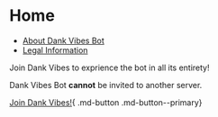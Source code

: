 # Home


* [About Dank Vibes Bot](about)
* [Legal Information](legal)

Join Dank Vibes to exprience the bot in all its entirety!

Dank Vibes Bot **cannot** be invited to another server.

[Join Dank Vibes!](https://discord.gg/dankmemer){ .md-button .md-button--primary}